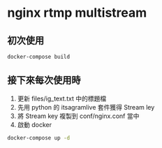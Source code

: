 # nginx rtmp multistream

## 初次使用

```sh
docker-compose build
```

## 接下來每次使用時

1. 更新 files/ig_text.txt 中的標題檔
2. 先用 python 的 itsagramlive 套件獲得 Stream ley
3. 將 Stream key 複製到 conf/nginx.conf 當中
4. 啟動 docker

```sh
docker-compose up -d
```
